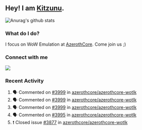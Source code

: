 ## Hey! I am [Kitzunu](https://Github.com/Kitzunu).

![Anurag's github stats](https://github-readme-stats.kitzunu.vercel.app/api?username=Kitzunu&show_icons=true)

### What do I do?

I focus on WoW Emulation at [AzerothCore](https://Github.com/AzerothCore). Come join us ;)

### Connect with me
[![](https://img.shields.io/badge/AzerothCore%20Discord-Connect%20with%20me!-green)](https://discord.com/invite/gkt4y2x)

### Recent Activity

<!--START_SECTION:activity-->
1. 🗣 Commented on [#3999](https://github.com/azerothcore/azerothcore-wotlk/issues/3999) in [azerothcore/azerothcore-wotlk](https://github.com/azerothcore/azerothcore-wotlk)
2. 🗣 Commented on [#3999](https://github.com/azerothcore/azerothcore-wotlk/issues/3999) in [azerothcore/azerothcore-wotlk](https://github.com/azerothcore/azerothcore-wotlk)
3. 🗣 Commented on [#3999](https://github.com/azerothcore/azerothcore-wotlk/issues/3999) in [azerothcore/azerothcore-wotlk](https://github.com/azerothcore/azerothcore-wotlk)
4. 🗣 Commented on [#3995](https://github.com/azerothcore/azerothcore-wotlk/issues/3995) in [azerothcore/azerothcore-wotlk](https://github.com/azerothcore/azerothcore-wotlk)
5. ❗️ Closed issue [#3877](https://github.com/azerothcore/azerothcore-wotlk/issues/3877) in [azerothcore/azerothcore-wotlk](https://github.com/azerothcore/azerothcore-wotlk)
<!--END_SECTION:activity-->
